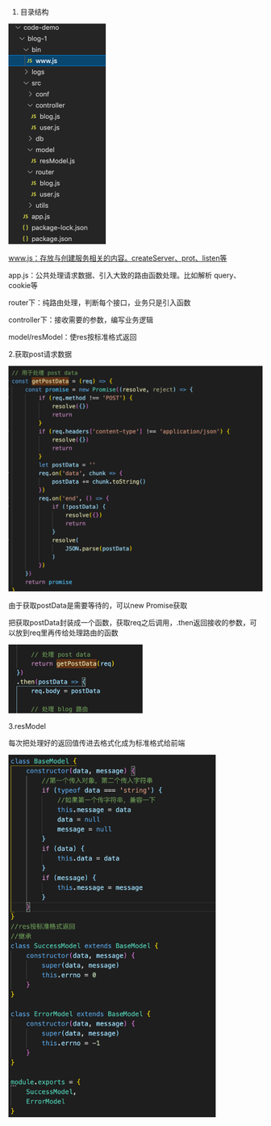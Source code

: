 1. 目录结构

<img src="./img/image-20211207201408829.png" alt="image-20211207201408829" style="zoom:50%;" />

www.js：存放与创建服务相关的内容。createServer、prot、listen等

app.js：公共处理请求数据、引入大致的路由函数处理。比如解析 query、cookie等

router下：纯路由处理，判断每个接口，业务只是引入函数

controller下：接收需要的参数，编写业务逻辑

model/resModel：使res按标准格式返回

2.获取post请求数据

![image-20211208091041130](./img/ch02-postdata.png)

由于获取postData是需要等待的，可以new Promise获取

把获取postData封装成一个函数，获取req之后调用，.then返回接收的参数，可以放到req里再传给处理路由的函数

<img src="./img/image-20211208091448873.png" alt="image-20211208091448873" style="zoom:50%;" />

3.resModel

每次把处理好的返回值传进去格式化成为标准格式给前端

<img src="./img/ch02-res.png" alt="image-20211208095056843" style="zoom:70%;" />
